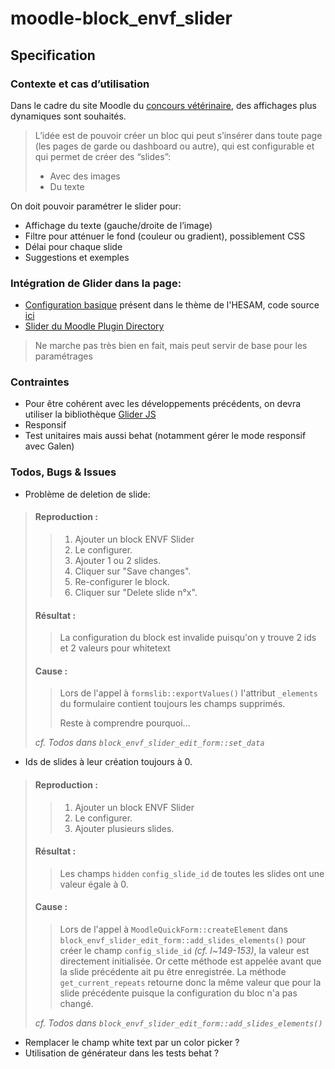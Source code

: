 # moodle-block_envf_slider

## Specification

### Contexte et cas d’utilisation
Dans le cadre du site Moodle du [concours vétérinaire](https://concours-veto-postbac.fr/), des affichages plus dynamiques sont souhaités.
> L’idée est de pouvoir créer un bloc qui peut s’insérer dans toute page (les pages de garde ou dashboard ou autre), qui est configurable et qui permet 
> de créer des “slides”:
> - Avec des images
> - Du texte

On doit pouvoir paramétrer le slider pour:
- Affichage du texte (gauche/droite de l’image)
- Filtre pour atténuer le fond (couleur ou gradient), possiblement CSS
- Délai pour chaque slide
- Suggestions et exemples

### Intégration de Glider dans la page:
- [Configuration basique](https://ressourcesnumeriques.hesam.eu) présent dans le thème de l'HESAM, code source [ici](https://github.com/call-learning/moodle-theme_ressourcesnum/blob/master/classes/local/settings.php)
- [Slider du Moodle Plugin Directory](https://moodle.org/plugins/block_slider)
> Ne marche pas très bien en fait, mais peut servir de base pour les paramétrages

### Contraintes
- Pour être cohérent avec les développements précédents, on devra utiliser la bibliothèque [Glider JS](https://nickpiscitelli.github.io/Glider.js)
- Responsif
- Test unitaires mais aussi behat (notamment gérer le mode responsif avec Galen)

### Todos, Bugs & Issues
- Problème de deletion de slide:
> #### Reproduction :
>> 1. Ajouter un block ENVF Slider
>> 2. Le configurer.
>> 3. Ajouter 1 ou 2 slides.
>> 4. Cliquer sur "Save changes".
>> 5. Re-configurer le block.
>> 6. Cliquer sur "Delete slide n°x".
> #### Résultat :
>> La configuration du block est invalide puisqu'on y trouve 2 ids et 2 valeurs pour whitetext
> #### Cause :
>> Lors de l'appel à `formslib::exportValues()` l'attribut `_elements` du formulaire contient toujours les champs supprimés.
>>
>> Reste à comprendre pourquoi...
> 
>*cf. Todos dans `block_envf_slider_edit_form::set_data`*
- Ids de slides à leur création toujours à 0.
> #### Reproduction :
>> 1. Ajouter un block ENVF Slider
>> 2. Le configurer.
>> 3. Ajouter plusieurs slides.
> #### Résultat :
>> Les champs `hidden` `config_slide_id` de toutes les slides ont une valeur égale à 0. 
> #### Cause :
>> Lors de l'appel à `MoodleQuickForm::createElement` dans `block_envf_slider_edit_form::add_slides_elements()` pour créer le champ
> `config_slide_id` *(cf. l~149-153)*, la valeur est directement initialisée. Or cette méthode est appelée avant que la slide précédente ait pu être enregistrée.
> La méthode `get_current_repeats` retourne donc la même valeur que pour la slide précédente puisque la configuration du bloc n'a pas changé.  
>
>*cf. Todos dans `block_envf_slider_edit_form::add_slides_elements()`*
- Remplacer le champ white text par un color picker ?
- Utilisation de générateur dans les tests behat ?